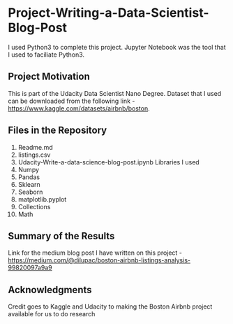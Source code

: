 # Project-Writing-a-Data-Scientist-Blog-Post

I used Python3 to complete this project. Jupyter Notebook was the tool that I used to faciliate Python3.
## Project Motivation
This is part of the Udacity Data Scientist Nano Degree.
Dataset that I used can be downloaded from the following link -https://www.kaggle.com/datasets/airbnb/boston.
## Files in the Repository
1. Readme.md
2. listings.csv
3. Udacity-Write-a-data-science-blog-post.ipynb
Libraries I used
1. Numpy
2. Pandas
3. Sklearn
4. Seaborn
5. matplotlib.pyplot
6. Collections
7. Math
## Summary of the Results
Link for the medium blog post I have written on this project - https://medium.com/@dilupac/boston-airbnb-listings-analysis-99820097a9a9
## Acknowledgments
Credit goes to Kaggle and Udacity to making the Boston Airbnb project available for us to do research


